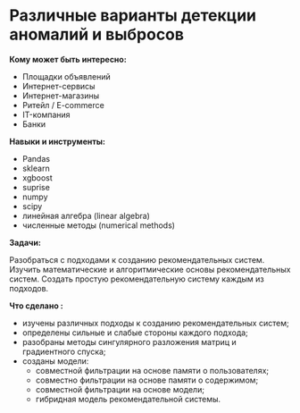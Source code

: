 
# Различные варианты детекции аномалий и выбросов


**Кому может быть интересно:**

- Площадки объявлений
- Интернет-сервисы
- Интернет-магазины
- Ритейл / E-commerce
- IT-компания
- Банки

**Навыки и инструменты:**

- Pandas
- sklearn
- xgboost
- suprise
- numpy
- scipy
- линейная алгебра (linear algebra)
- численные методы (numerical methods)






**Задачи:** 

Разобраться с подходами к созданию рекомендательных систем. Изучить математические и алгоритмические основы рекомендательных систем. Создать простую рекомендательную систему каждым из подходов. 


**Что сделано :**


- изучены различных подходы к созданию рекомендательных систем;
- определены сильные и слабые стороны каждого подхода; 
- разобраны методы сингулярного разложения матриц и градиентного спуска;
- созданы модели:
    - совместной фильтрации на основе памяти о пользователях;
    - совместно фильтрации на основе памяти о содержимом;
    - совместной фильтрации на основе модели;
    - гибридная модель рекомендательной системы.


